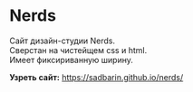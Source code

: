 # Nerds

Сайт дизайн-студии Nerds.  
Сверстан на чистейщем css и html.  
Имеет фиксириванную ширину.  

**Узреть сайт:** https://sadbarin.github.io/nerds/
